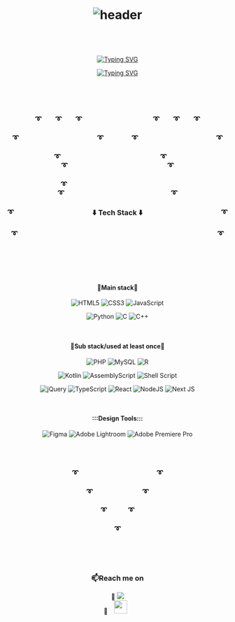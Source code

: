 <h1 align=center>
	<p><img src="https://capsule-render.vercel.app/api?text=bogyoi&#39;s%Profile&amp;fontSize=30&amp;animation=twinkling&amp;fontColor=333399&amp;type=venom" alt="header"></p>
</h1>
<br><br>
<p align=center>
	<div align="center">
<!-- 		<a>Hi guys! I'm son bo-kyung, a Software Engineer. <br> -->
			<!---->
		<p><a href="https://git.io/typing-svg"><img src="https://readme-typing-svg.demolab.com/?lines=C:\Users>+Hi+guys!" alt="Typing SVG"></a></p>
                <p><a href="https://git.io/typing-svg"><img src="https://readme-typing-svg.demolab.com/?lines=I&#39;m+son+bo-kyung,+a+Software+Engineer." alt="Typing SVG"></a></p>
		</a>
	</div>
 
</p>

<!--<hr><br>-->
<br>
<br>
<br>

<div align="center">
    <h3>➰&emsp;&emsp;➰&emsp;&emsp;➰&emsp;&emsp;&emsp;&emsp;&emsp;&emsp;&emsp;&emsp;&emsp;&emsp;➰&emsp;&emsp;➰&emsp;&emsp;➰</h3>
    <h3>➰&emsp;&emsp;&emsp;&emsp;&emsp;&emsp;&emsp;&emsp;&emsp;&emsp;&emsp;➰&emsp;&emsp;&emsp;&emsp;➰&emsp;&emsp;&emsp;&emsp;&emsp;&emsp;&emsp;&emsp;&emsp;&emsp;&emsp;➰</h3>
    <h3>➰&emsp;&emsp;&emsp;&emsp;&emsp;&emsp;&emsp;&emsp;&emsp;&emsp;&emsp;&emsp;&emsp;&emsp;➰&emsp;&emsp;➰&emsp;&emsp;&emsp;&emsp;&emsp;&emsp;&emsp;&emsp;&emsp;&emsp;&emsp;&emsp;&emsp;&emsp;➰</h3>
    <h3>➰&emsp;&emsp;&emsp;&emsp;&emsp;&emsp;&emsp;&emsp;&emsp;&emsp;&emsp;&emsp;&emsp;&emsp;&emsp;➰&emsp;&emsp;&emsp;&emsp;&emsp;&emsp;&emsp;&emsp;&emsp;&emsp;&emsp;&emsp;&emsp;&emsp;&emsp;➰</h3>
    <h3>➰&emsp;&emsp;&emsp;&emsp;&emsp;&emsp;&emsp;&emsp;&emsp;&emsp;&emsp;⬇️ Tech Stack ⬇️&emsp;&emsp;&emsp;&emsp;&emsp;&emsp;&emsp;&emsp;&emsp;&emsp;&emsp;➰</h3>
<h3>➰&emsp;&emsp;&emsp;&emsp;&emsp;&emsp;&emsp;&emsp;&emsp;&emsp;&emsp;&emsp;&emsp;&emsp;&emsp;&emsp;&emsp;&emsp;&emsp;&emsp;&emsp;&emsp;&emsp;&emsp;&emsp;&emsp;&emsp;&emsp;➰</h3>

<br><br><br><br>
	<div align="center">
		<h4>👐Main stack👐</h4>
		<p>
		<img src="https://img.shields.io/badge/html5-%23E34F26.svg?style=for-the-badge&amp;logo=html5&amp;logoColor=white" alt="HTML5">
		<img src="https://img.shields.io/badge/css3-%231572B6.svg?style=for-the-badge&amp;logo=css3&amp;logoColor=white" alt="CSS3">
		<img src="https://img.shields.io/badge/javascript-%23323330.svg?style=for-the-badge&amp;logo=javascript&amp;logoColor=%23F7DF1E" alt="JavaScript">
		</p>
		<p>
		<img src="https://img.shields.io/badge/python-3670A0?style=for-the-badge&amp;logo=python&amp;logoColor=ffdd54" alt="Python">
		<img src="https://img.shields.io/badge/c-%2300599C.svg?style=for-the-badge&amp;logo=c&amp;logoColor=white" alt="C">
		<img src="https://img.shields.io/badge/c++-%2300599C.svg?style=for-the-badge&amp;logo=c%2B%2B&amp;logoColor=white" alt="C++"></p>
	</div><br>

 <div align="center">
		<h4>👐Sub stack/used at least once👐</h4>
		<p>
		<img src="https://img.shields.io/badge/php-%23777BB4.svg?style=for-the-badge&amp;logo=php&amp;logoColor=white" alt="PHP">
		<img src="https://img.shields.io/badge/mysql-%2300f.svg?style=for-the-badge&amp;logo=mysql&amp;logoColor=white" alt="MySQL">
		<img src="https://img.shields.io/badge/r-%23276DC3.svg?style=for-the-badge&amp;logo=r&amp;logoColor=white" alt="R">
		</p>
	        <p><img src="https://img.shields.io/badge/kotlin-%237F52FF.svg?style=for-the-badge&amp;logo=kotlin&amp;logoColor=white" alt="Kotlin">
		<img src="https://img.shields.io/badge/assembly%20script-%23000000.svg?style=for-the-badge&amp;logo=assemblyscript&amp;logoColor=white" alt="AssemblyScript">
                <img src="https://img.shields.io/badge/shell_script-%23121011.svg?style=for-the-badge&amp;logo=gnu-bash&amp;logoColor=white" alt="Shell Script">
		</p>
	        <p>
		<img src="https://img.shields.io/badge/jquery-%230769AD.svg?style=for-the-badge&amp;logo=jquery&amp;logoColor=white" alt="jQuery">
		<img src="https://img.shields.io/badge/typescript-%23007ACC.svg?style=for-the-badge&amp;logo=typescript&amp;logoColor=white" alt="TypeScript">
		<img src="https://img.shields.io/badge/react-%2320232a.svg?style=for-the-badge&amp;logo=react&amp;logoColor=%2361DAFB" alt="React">
		<img src="https://img.shields.io/badge/node.js-6DA55F?style=for-the-badge&amp;logo=node.js&amp;logoColor=white" alt="NodeJS">
                <img src="https://img.shields.io/badge/Next-black?style=for-the-badge&amp;logo=next.js&amp;logoColor=white" alt="Next JS">
		</p>


</div><br>

 <div align="center">
	<h4>:::Design Tools:::</h4>
	<p><img src="https://img.shields.io/badge/figma-%23F24E1E.svg?style=for-the-badge&amp;logo=figma&amp;logoColor=white" alt="Figma">
	<img src="https://img.shields.io/badge/Adobe%20Lightroom-31A8FF.svg?style=for-the-badge&amp;logo=Adobe%20Lightroom&amp;logoColor=white" alt="Adobe Lightroom">
	<img src="https://img.shields.io/badge/Adobe%20Premiere%20Pro-9999FF.svg?style=for-the-badge&amp;logo=Adobe%20Premiere%20Pro&amp;logoColor=white" alt="Adobe Premiere Pro"></p>

 </div>



</div>
<br><br>

<div align="center">
    <h3>➰&emsp;&emsp;&emsp;&emsp;&emsp;&emsp;&emsp;&emsp;&emsp;&emsp;&emsp;➰</h3>
    <h3>➰&emsp;&emsp;&emsp;&emsp;&emsp;&emsp;&emsp;➰</h3>
    <h3>➰&emsp;&emsp;&emsp;➰</h3>
    <h3>➰</h3>

</div>
<br><br><br>

<div align="center">
	<h3 align="center">📫Reach me on</h3>
	💙 <a href="mailto:shson2280@gmail.com?subject=Hello%20bogyoi,%20From%20Github"><img src="https://img.shields.io/badge/gmail-%23D14836.svg?&style=for-the-badge&logo=gmail&logoColor=white" /></a><br>
	💙 <a href="https://aplight.tistory.com/">
		<img 
	      src="http://img.shields.io/badge/-Tech%20Blog-655ced?style=flat&logo=tistory&color=orange&link=https://alpox.kr"
	      style="height : 30px; margin-left : 10px; margin-right : 10px;"/>
	</a>
</div>
<br><br>


